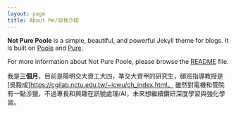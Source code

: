 ```yaml
---
layout: page
title: About Me/自我介紹
---
```


**Not Pure Poole** is a simple, beautiful, and powerful Jekyll theme for blogs. It is built on [Poole](https://github.com/poole/poole) and [Pure](https://purecss.io/).

For more information about Not Pure Poole, please browse the [README](https://github.com/vszhub/not-pure-poole) file.

我是**三個月**，目前是陽明交大資工大四，準交大資甲的研究生，碩班指導教授是[吳毅成]https://cgilab.nctu.edu.tw/~icwu/ch_index.html。
雖然對電機和管院有一點涉獵，不過專長和興趣在訊號處理/AI，未來想繼續鑽研深度學習與強化學習。
